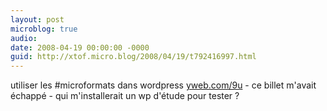 ```yaml
---
layout: post
microblog: true
audio: 
date: 2008-04-19 00:00:00 -0000
guid: http://xtof.micro.blog/2008/04/19/t792416997.html
---
```

utiliser les #microformats dans wordpress [yweb.com/9u](http://yweb.com/9u) - ce billet m'avait échappé - qui m'installerait un wp d'étude pour tester ?
